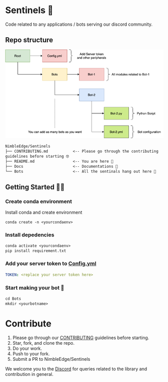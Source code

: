 # Sentinels 🤖

Code related to any applications / bots serving our discord community.

## Repo structure

<p align="center">
  <img src="./assets/structure.png" />
</p>

```
NimbleEdge/Sentinels
├── CONTRIBUTING.md           <-- Please go through the contributing guidelines before starting 🤓
├── README.md                 <-- You are here 📌
├── Docs                      <-- Documentations 📄
└── Bots                      <-- All the sentinals hang out here 🌝 
```

## Getting Started 🦾🤖

### Create conda environment 

Install conda and create environment

```
conda create -n <yourcondaenv>
```

### Install depedencies

```
conda activate <yourcondaenv>
pip install requirement.txt
```
### Add your server token to [Config.yml](https://github.com/NimbleEdge/Sentinels/blob/master/config/config.yml)

```yml
TOKEN: <replace your server token here>

```

### Start making your bot 🦾
```
cd Bots
mkdir <yourbotname>
```

# Contribute

1. Please go through our [CONTRIBUTING](https://github.com/NimbleEdge/Sentinels/blob/master/CONTRIBUTING.md) guidelines before starting.
2. Star, fork, and clone the repo.
3. Do your work.
4. Push to your fork.
5. Submit a PR to NimbleEdge/Sentinels

We welcome you to the [Discord](https://nimbleedge.ai/discord) for queries related to the library and contribution in general.
